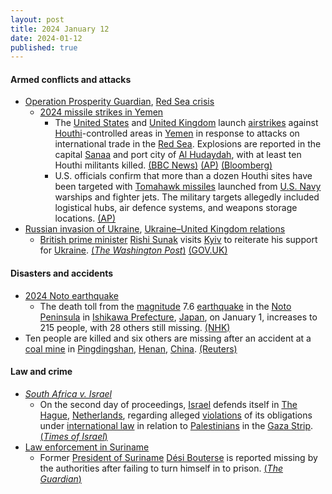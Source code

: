 ```yaml
---
layout: post
title: 2024 January 12
date: 2024-01-12
published: true
---
```



#### Armed conflicts and attacks

* [Operation Prosperity Guardian](https://en.wikipedia.org/wiki/Operation_Prosperity_Guardian "Operation Prosperity Guardian"), [Red Sea crisis](https://en.wikipedia.org/wiki/Red_Sea_crisis "Red Sea crisis")
  * [2024 missile strikes in Yemen](https://en.wikipedia.org/wiki/2024_missile_strikes_in_Yemen "2024 missile strikes in Yemen")
    * The [United States](https://en.wikipedia.org/wiki/United_States "United States") and [United Kingdom](https://en.wikipedia.org/wiki/United_Kingdom "United Kingdom") launch [airstrikes](https://en.wikipedia.org/wiki/Airstrike "Airstrike") against [Houthi](https://en.wikipedia.org/wiki/Houthi_movement "Houthi movement")-controlled areas in [Yemen](https://en.wikipedia.org/wiki/Yemen "Yemen") in response to attacks on international trade in the [Red Sea](https://en.wikipedia.org/wiki/Red_Sea "Red Sea"). Explosions are reported in the capital [Sanaa](https://en.wikipedia.org/wiki/Sanaa "Sanaa") and port city of [Al Hudaydah](https://en.wikipedia.org/wiki/Al_Hudaydah "Al Hudaydah"), with at least ten Houthi militants killed. [(BBC News)](https://www.bbc.co.uk/news/live/world-us-canada-67952029) [(AP)](https://apnews.com/article/yemen-houthis-biden-retaliation-attacks-0804b93372cd5e874a0dd03513fe36a2) [(Bloomberg)](https://www.bloomberg.com/news/articles/2024-01-11/uk-s-sunak-authorizes-joint-military-strikes-against-houthis)
    * U.S. officials confirm that more than a dozen Houthi sites have been targeted with [Tomahawk missiles](https://en.wikipedia.org/wiki/Tomahawk_%28missile%29 "Tomahawk (missile)") launched from [U.S. Navy](https://en.wikipedia.org/wiki/United_States_Navy "United States Navy") warships and fighter jets. The military targets allegedly included logistical hubs, air defence systems, and weapons storage locations. [(AP)](https://apnews.com/article/yemen-houthis-biden-retaliation-attacks-0804b93372cd5e874a0dd03513fe36a2)
* [Russian invasion of Ukraine](https://en.wikipedia.org/wiki/Russian_invasion_of_Ukraine "Russian invasion of Ukraine"), [Ukraine–United Kingdom relations](https://en.wikipedia.org/wiki/Ukraine%E2%80%93United_Kingdom_relations "Ukraine–United Kingdom relations")
  * [British prime minister](https://en.wikipedia.org/wiki/British_prime_minister "British prime minister") [Rishi Sunak](https://en.wikipedia.org/wiki/Rishi_Sunak "Rishi Sunak") visits [Kyiv](https://en.wikipedia.org/wiki/Kyiv "Kyiv") to reiterate his support for [Ukraine](https://en.wikipedia.org/wiki/Ukraine "Ukraine"). [(*The Washington Post*)](https://www.washingtonpost.com/world/2024/01/12/sunak-kyiv-ukraine-aid-britain/) [(GOV.UK)](https://www.gov.uk/government/news/pm-in-kyiv-uk-support-will-not-falter)

#### Disasters and accidents

* [2024 Noto earthquake](https://en.wikipedia.org/wiki/2024_Noto_earthquake "2024 Noto earthquake")
  * The death toll from the [magnitude](https://en.wikipedia.org/wiki/Richter_scale "Richter scale") 7.6 [earthquake](https://en.wikipedia.org/wiki/List_of_earthquakes_in_Japan "List of earthquakes in Japan") in the [Noto Peninsula](https://en.wikipedia.org/wiki/Noto_Peninsula "Noto Peninsula") in [Ishikawa Prefecture](https://en.wikipedia.org/wiki/Ishikawa_Prefecture "Ishikawa Prefecture"), [Japan](https://en.wikipedia.org/wiki/Japan "Japan"), on January 1, increases to 215 people, with 28 others still missing. [(NHK)](https://www3.nhk.or.jp/news/html/20240112/k10014318081000.html)
* Ten people are killed and six others are missing after an accident at a [coal mine](https://en.wikipedia.org/wiki/Coal_mine "Coal mine") in [Pingdingshan](https://en.wikipedia.org/wiki/Pingdingshan "Pingdingshan"), [Henan](https://en.wikipedia.org/wiki/Henan "Henan"), [China](https://en.wikipedia.org/wiki/China "China"). [(Reuters)](https://www.reuters.com/world/china/china-coal-mine-accident-kills-least-10-prompts-safety-checks-2024-01-13/)

#### Law and crime

* [*South Africa v. Israel*](https://en.wikipedia.org/wiki/South_Africa_v._Israel_%28Genocide_Convention%29 "South Africa v. Israel (Genocide Convention)")
  * On the second day of proceedings, [Israel](https://en.wikipedia.org/wiki/Israel "Israel") defends itself in [The Hague](https://en.wikipedia.org/wiki/The_Hague "The Hague"), [Netherlands](https://en.wikipedia.org/wiki/Netherlands "Netherlands"), regarding alleged [violations](https://en.wikipedia.org/wiki/Israeli_war_crimes "Israeli war crimes") of its obligations under [international law](https://en.wikipedia.org/wiki/International_law "International law") in relation to [Palestinians](https://en.wikipedia.org/wiki/Palestinians "Palestinians") in the [Gaza Strip](https://en.wikipedia.org/wiki/Gaza_Strip "Gaza Strip"). [(*Times of Israel*)](https://www.timesofisrael.com/s-africa-genocide-case-is-a-libel-aimed-to-deny-israel-the-right-to-defend-itself/)
* [Law enforcement in Suriname](https://en.wikipedia.org/wiki/Law_enforcement_in_Suriname "Law enforcement in Suriname")
  * Former [President of Suriname](https://en.wikipedia.org/wiki/President_of_Suriname "President of Suriname") [Dési Bouterse](https://en.wikipedia.org/wiki/D%C3%A9si_Bouterse "Dési Bouterse") is reported missing by the authorities after failing to turn himself in to prison. [(*The Guardian*)](https://www.theguardian.com/world/2024/jan/12/suriname-dictator-desi-bouterse-missing-prison)
